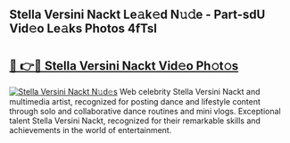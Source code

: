 ## Stella Versini Nackt Le𝚊k𝚎d N𝚞𝚍e - Part-sdU Vid𝚎o Le𝚊ks Photos 4fTsl

# <h2><a href="http://fb817vy.evod.top/?m=Stella+Versini+Nackt">🔗 👉🔴 Stella Versini Nackt Vid𝚎o Ph𝚘t𝚘s</a></h2>

[![Stella Versini Nackt N𝚞d𝚎s](https://i.imgur.com/8V9OHl7.gif)](http://fb817vy.evod.top/?m=Stella+Versini+Nackt)
Web celebrity Stella Versini Nackt and multimedia artist, recognized for posting dance and lifestyle content through solo and collaborative dance routines and mini vlogs. Exceptional talent Stella Versini Nackt, recognized for their remarkable skills and achievements in the world of entertainment. 
